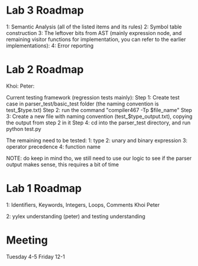 # Lab 3 Roadmap
1: Semantic Analysis (all of the listed items and its rules)
2: Symbol table construction 
3: The leftover bits from AST (mainly expression node, and remaining visitor functions
for implementation, you can refer to the earlier implementations):
4: Error reporting

# Lab 2 Roadmap
Khoi:
Peter:

Current testing framework (regression tests mainly):
Step 1: Create test case in parser_test/basic_test folder (the naming convention is test_$type.txt)
Step 2: run the command "compiler467 -Tp $file_name"
Step 3: Create a new file with naming convention (test_$type_output.txt), copying the output from step 2 in it
Step 4: cd into the parser_test directory, and run python test.py

The remaining need to be tested:
1: type
2: unary and binary expression
3: operator precedence
4: function name

NOTE: do keep in mind tho, we still need to use our logic to see if the parser output makes sense,
this requires a bit of time
# Lab 1 Roadmap

1: Identifiers, Keywords, Integers, Loops, Comments
    Khoi        Peter

2: yylex understanding (peter) and testing understanding

# Meeting
Tuesday   4-5
Friday    12-1
